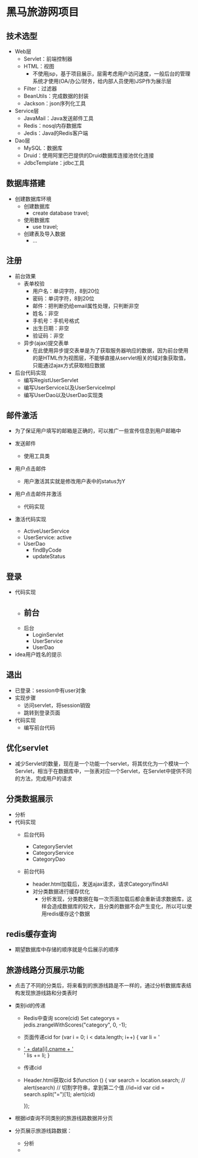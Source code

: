 # 黑马旅游网项目

## 技术选型
- Web层
    - Servlet：前端控制器
    - HTML：视图
        - 不使用jsp，基于项目展示，层需考虑用户访问速度，一般后台的管理系统才使用(OA/办公/财务，给内部人员使用)JSP作为展示层
    - Filter：过滤器
    - BeanUtils：完成数据的封装
    - Jackson：json序列化工具
- Service层
    - JavaMail：Java发送邮件工具
    - Redis：nosql内存数据库
    - Jedis：Java的Redis客户端
- Dao层
    - MySQL：数据库
    - Druid：使用阿里巴巴提供的Druid数据库连接池优化连接
    - JdbcTemplate：jdbc工具
    
## 数据库搭建

- 创建数据库环境
    - 创建数据库
        - create database travel;
    - 使用数据库
        - use travel;
    - 创建表及导入数据
        - ...


## 注册
- 前台效果
    - 表单校验
        - 用户名：单词字符，8到20位
        - 密码：单词字符，8到20位
        - 邮件：把判断扔给email属性处理，只判断非空
        - 姓名：非空
        - 手机号：手机号格式
        - 出生日期：非空
        - 验证码：非空
    - 异步(ajax)提交表单
        - 在此使用异步提交表单是为了获取服务器响应的数据，因为前台使用的是HTML作为视图层，不能够直接从servlet相关的域对象获取值，只能通过ajax方式获取相应数据
- 后台代码实现
    - 编写RegistUserServlet
    - 编写UserService以及UserServiceImpl
    - 编写UserDao以及UserDao实现类

## 邮件激活
- 为了保证用户填写的邮箱是正确的，可以推广一些宣传信息到用户邮箱中
- 发送邮件
    - 使用工具类
- 用户点击邮件
    - 用户激活其实就是修改用户表中的status为Y

- 用户点击邮件并激活
    - 代码实现
- 激活代码实现
    - ActiveUserService
    - UserService: active
    - UserDao
        - findByCode
        - updateStatus


## 登录
- 代码实现
    - 前台
        - 
    - 后台
        - LoginServlet
        - UserService
        - UserDao
- idea用户姓名的提示

## 退出
- 已登录：session中有user对象
- 实现步骤
    - 访问servlet，将session销毁
    - 跳转到登录页面
- 代码实现
    - 编写前台代码

## 优化servlet
- 减少Servlet的数量，现在是一个功能一个servlet，将其优化为一个模块一个Servlet，相当于在数据库中，一张表对应一个Servlet，在Servlet中提供不同的方法，完成用户的请求

## 分类数据展示
- 分析
- 代码实现
    - 后台代码
        - CategoryServlet
        - CategoryService
        - CategoryDao
        
    - 前台代码
        - header.html加载后，发送ajax请求，请求Category/findAll
        - 对分类数据进行缓存优化
            - 分析发现，分类数据在每一次页面加载后都会重新请求数据库，这样会造成数据库的较大，且分类的数据不会产生变化，所以可以使用redis缓存这个数据
## redis缓存查询
- 期望数据库中存储的顺序就是今后展示的顺序

## 旅游线路分页展示功能
- 点击了不同的分类后，将来看到的旅游线路是不一样的，通过分析数据库表结构发现旅游线路和分类表时
- 类别id的传递
    - Redis中查询 score(cid)
        Set<Tuple> categorys = jedis.zrangeWithScores("category", 0, -1);
    - 页面传递cid
        for (var i = 0; i < data.length; i++) {
            var li = '<li><a href="route_list.html?cid=' + data[i].cid + '">' + data[i].cname + '</a></li>'
            lis += li;
        }
    - 传递cid
    - Header.html获取cid
        $(function () {
              var search = location.search;
              // alert(search)
              // 切割字符串，拿到第二个值 //id=id
              var cid = search.split("=")[1];
              alert(cid)
  
        });
    
- 根据id查询不同类别的旅游线路数据并分页

- 分页展示旅游线路数据：
    - 分析
    - 
